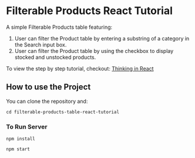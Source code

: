 # Filterable Products React Tutorial

A simple Filterable Products table featuring:

1. User can filter the Product table by entering a substring of a category in the Search input box.
2. User can filter the Product table by using the checkbox to display stocked and unstocked products.

To view the step by step tutorial, checkout: [Thinking in React](https://react.dev/learn/thinking-in-react)

## How to use the Project

You can clone the repository and:

```
cd filterable-products-table-react-tutorial
```

### To Run Server

```
npm install
```

```
npm start
```
